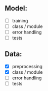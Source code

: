 ## Model:

- [ ] training
- [ ] class / module
- [ ] error handling
- [ ] tests

## Data:

- [x] preprocessing
- [x] class / module
- [ ] error handling
- [ ] tests
